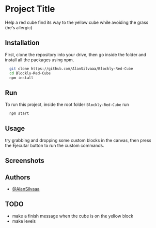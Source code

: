 # Project Title

Help a red cube find its way to the yellow cube while avoiding the grass (he's allergic)


## Installation

First, clone the repository into your drive, then go inside the folder and install all the packages using npm.
```bash
  git clone https://github.com/AlanSilvaaa/Blockly-Red-Cube
  cd Blockly-Red-Cube
  npm install
```
## Run

To run this project, inside the root folder `Blockly-Red-Cube` run

```bash
  npm start
```


## Usage

try grabbing and dropping some custom blocks in the canvas, then press the Ejecutar button to run the custom commands.

## Screenshots


## Authors

- [@AlanSilvaaa](https://www.github.com/AlanSilvaaa)


## TODO
- make a finish message when the cube is on the yellow block
- make levels